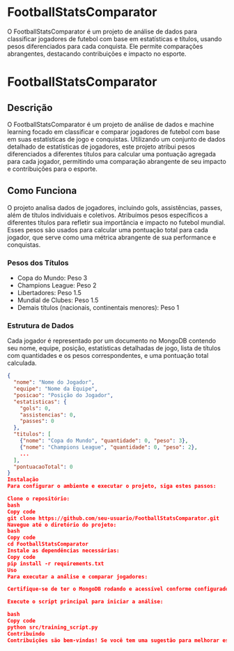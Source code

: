 # FootballStatsComparator
O FootballStatsComparator é um projeto de análise de dados para classificar jogadores de futebol com base em estatísticas e títulos, usando pesos diferenciados para cada conquista. Ele permite comparações abrangentes, destacando contribuições e impacto no esporte.
# FootballStatsComparator

## Descrição
O FootballStatsComparator é um projeto de análise de dados e machine learning focado em classificar e comparar jogadores de futebol com base em suas estatísticas de jogo e conquistas. Utilizando um conjunto de dados detalhado de estatísticas de jogadores, este projeto atribui pesos diferenciados a diferentes títulos para calcular uma pontuação agregada para cada jogador, permitindo uma comparação abrangente de seu impacto e contribuições para o esporte.

## Como Funciona
O projeto analisa dados de jogadores, incluindo gols, assistências, passes, além de títulos individuais e coletivos. Atribuímos pesos específicos a diferentes títulos para refletir sua importância e impacto no futebol mundial. Esses pesos são usados para calcular uma pontuação total para cada jogador, que serve como uma métrica abrangente de sua performance e conquistas.

### Pesos dos Títulos
- Copa do Mundo: Peso 3
- Champions League: Peso 2
- Libertadores: Peso 1.5
- Mundial de Clubes: Peso 1.5
- Demais títulos (nacionais, continentais menores): Peso 1

### Estrutura de Dados
Cada jogador é representado por um documento no MongoDB contendo seu nome, equipe, posição, estatísticas detalhadas de jogo, lista de títulos com quantidades e os pesos correspondentes, e uma pontuação total calculada.

```json
{
  "nome": "Nome do Jogador",
  "equipe": "Nome da Equipe",
  "posicao": "Posição do Jogador",
  "estatisticas": {
    "gols": 0,
    "assistencias": 0,
    "passes": 0
  },
  "titulos": [
    {"nome": "Copa do Mundo", "quantidade": 0, "peso": 3},
    {"nome": "Champions League", "quantidade": 0, "peso": 2},
    ...
  ],
  "pontuacaoTotal": 0
}
Instalação
Para configurar o ambiente e executar o projeto, siga estes passos:

Clone o repositório:
bash
Copy code
git clone https://github.com/seu-usuario/FootballStatsComparator.git
Navegue até o diretório do projeto:
bash
Copy code
cd FootballStatsComparator
Instale as dependências necessárias:
Copy code
pip install -r requirements.txt
Uso
Para executar a análise e comparar jogadores:

Certifique-se de ter o MongoDB rodando e acessível conforme configurado em src/config.py.

Execute o script principal para iniciar a análise:

bash
Copy code
python src/training_script.py
Contribuindo
Contribuições são bem-vindas! Se você tem uma sugestão para melhorar este projeto, por favor, abra uma issue para discussão ou diretamente um pull request.


